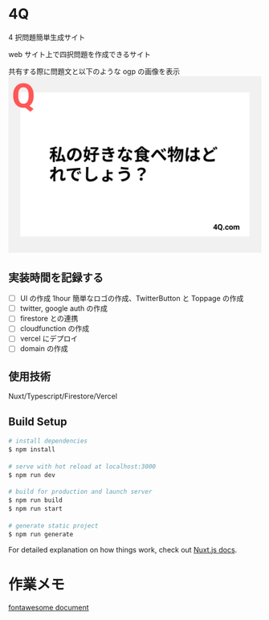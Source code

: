 # 4Q

4 択問題簡単生成サイト

web サイト上で四択問題を作成できるサイト

共有する際に問題文と以下のような ogp の画像を表示
![](./ogp-sample.png)

## 実装時間を記録する

- [ ] UI の作成
      1hour 簡単なロゴの作成、TwitterButton と Toppage の作成
- [ ] twitter, google auth の作成
- [ ] firestore との連携
- [ ] cloudfunction の作成
- [ ] vercel にデプロイ
- [ ] domain の作成

## 使用技術

Nuxt/Typescript/Firestore/Vercel

## Build Setup

```bash
# install dependencies
$ npm install

# serve with hot reload at localhost:3000
$ npm run dev

# build for production and launch server
$ npm run build
$ npm run start

# generate static project
$ npm run generate
```

For detailed explanation on how things work, check out [Nuxt.js docs](https://nuxtjs.org).

# 作業メモ

[fontawesome document](https://www.npmjs.com/package/nuxt-fontawesome)
